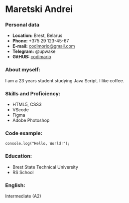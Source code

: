 # Maretski Andrei

### Personal data

* **Location:** Brest, Belarus
* **Phone:** +375 29 123-45-67
* **E-mail:** codimorio@gmail.com
* **Telegram:** @upwake
* **GitHUB:** [codimario](https://github.com/codimario)

### About myself:

I am a 23 years student studying Java Script. I like coffee.

### Skills and Proficiency:

* HTML5, CSS3
* VScode
* Figma
* Adobe Photoshop

### Code example:

`console.log("Hello, World!");`

### Education:

* Brest State Technical University
* RS School

### English:

Intermediate (A2)